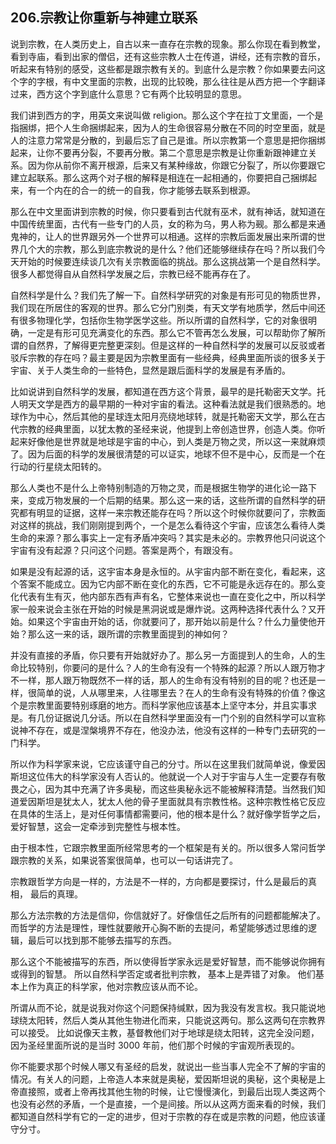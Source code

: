 ## 206.宗教让你重新与神建立联系
说到宗教，在人类历史上，自古以来一直存在宗教的现象。那么你现在看到教堂，看到寺庙，看到出家的僧侣，还有这些宗教人士在传道，讲经，还有宗教的音乐，听起来有特别的感受，这些都是跟宗教有关的。到底什么是宗教？你如果要去问这个字的字根，有中文里面的宗教，出现的比较晚，那么往往是从西方把一个字翻译过来，西方这个字到底什么意思？它有两个比较明显的意思。 


我们讲到西方的字，用英文来说叫做 religion。那么这个字在拉丁文里面，一个是指捆绑，把个人生命捆绑起来，因为人的生命很容易分散在不同的时空里面，就是人的注意力常常是分散的，到最后忘了自己是谁。所以宗教第一个意思是把你捆绑起来，让你不要再分裂，不要再分散。第二个意思是宗教是让你重新跟神建立关系。因为你从前你不离开根源，后来又有某种缘故，你跟它分裂了，所以你要跟它建立起联系。那么这两个对子根的解释是相连在一起相通的，你要把自己捆绑起来，有一个内在的合一的统一的自我，你才能够去联系到根源。 


那么在中文里面讲到宗教的时候，你只要看到古代就有巫术，就有神话，就知道在中国传统里面，古代有一些专门的人员，女的称为乌，男人称为觋。那么都是来通鬼神的，让人的世界跟另外一个世界可以相通。这样的宗教后面发展出来所谓的世界几个大的宗教，那么到底宗教说的是什么？他们还能够继续存在吗？所以我们今天开始的时候要连续谈几次有关宗教面临的挑战。那么这挑战第一个是自然科学。很多人都觉得自从自然科学发展之后，宗教已经不能再存在了。 


自然科学是什么？我们先了解一下。自然科学研究的对象是有形可见的物质世界，我们现在所居住的客观的世界。那么它分门别类，有天文学有地质学，然后中间还有很多物理化学，包括你生物学医学这些。所以所谓的自然科学，它的对象很明确，一定是有形可见充满变化的东西。那么它不管再怎么发展，可以帮助你了解所谓的自然界，了解得更完整更深刻。但是这样的一种自然科学的发展可以反驳或者驳斥宗教的存在吗？最主要是因为宗教里面有一些经典，经典里面所谈的很多关于宇宙、关于人类生命的一些特色，显然是跟后面科学的发展是有矛盾的。 


比如说讲到自然科学的发展，都知道在西方这个背景，最早的是托勒密天文学。托人明天文学是西方的最早期的一种对宇宙的看法。这种看法就是我们很熟悉的。地球作为中心，然后其他的星球连太阳月亮绕地球转，就是托勒密天文学，那么在古代宗教的经典里面，以犹太教的圣经来说，他提到上帝创造世界，创造人类。你听起来好像他是世界就是地球是宇宙的中心，到人类是万物之灵，所以这一来就麻烦了。因为后面的科学的发展很清楚的可以证实，地球不但不是中心，反而是一个在行动的行星绕太阳转的。 


那么人类也不是什么上帝特别制造的万物之灵，而是根据生物学的进化论一路下来，变成万物发展的一个后期的结果。那么这一来的话，这些所谓的自然科学的研究都有明显的证据，这样一来宗教还能存在吗？所以这个时候你就要问了，宗教面对这样的挑战，我们刚刚提到两个，一个是怎么看待这个宇宙，应该怎么看待人类生命的来源？那么事实上一定有矛盾冲突吗？其实是未必的。宗教界他只问说这个宇宙有没有起源？只问这个问题。答案是两个，有跟没有。 


如果是没有起源的话，这宇宙本身是永恒的。从宇宙内部不断在变化，看起来，这个答案不能成立。因为它内部不断在变化的东西，它不可能是永远存在的。那么变化代表有生有灭，他内部东西有声有名，它整体来说也一直在变化之中，所以科学家一般来说会主张在开始的时候是黑洞说或是爆炸说。这两种选择代表什么？又开始。如果这个宇宙由开始的话，你就要问了，那开始以前是什么？什么力量使他开始？那么这一来的话，跟所谓的宗教里面提到的神如何？ 


并没有直接的矛盾，你只要有开始就好办了。那么另一方面提到人的生命，人的生命比较特别，你要问的是什么？人的生命有没有一个特殊的起源？所以人跟万物才不一样，那人跟万物既然不一样的话，那人的生命有没有特别的目的呢？也还是一样，很简单的说，人从哪里来，人往哪里去？在人的生命有没有特殊的价值？像这个是宗教里面要特别琢磨的地方。而科学家他应该基本上坚守本分，并且实事求是。有几份证据说几分话。所以在自然科学里面没有一门个别的自然科学可以宣称说神不存在，或是涅槃境界不存在，他没办法，他没有这样的一种专门去研究的一门科学。 


所以作为科学家来说，它应该谨守自己的分寸。所以在这里我们就简单说，像爱因斯坦这位伟大的科学家没有人否认的。他就说一个人对于宇宙与人生一定要存有敬畏之心，因为其中充满了许多奥秘，而这些奥秘永远不能被解释清楚。当然我们知道爱因斯坦是犹太人，犹太人他的骨子里面就具有宗教性格。这种宗教性格它反应在具体的生活上，是对任何事情都需要问，他的根本是什么？就好像学哲学之后，爱好智慧，这会一定牵涉到完整性与根本性。 


由于根本性，它跟宗教里面所经常思考的一个框架是有关的。所以很多人常问哲学跟宗教的关系，如果说答案很简单，也可以一句话讲完了。 


宗教跟哲学方向是一样的，方法是不一样的，方向都是要探讨，什么是最后的真相， 最后的真理。 


那么方法宗教的方法是信仰，你信就好了。好像信任之后所有的问题都能解决了。而哲学的方法是理性，理性就要敞开心胸不断的去提问，希望能够透过思维的逻辑，最后可以找到那不能够去描写的东西。 


那么这个不能被描写的东西，所以使得哲学家永远是爱好智慧，而不能够说你拥有或得到的智慧。 所以自然科学否定或者批判宗教， 基本上是弄错了对象。 他们基本上作为真正的科学家，他对宗教应该从而不论。 


所谓从而不论，就是说我对你这个问题保持缄默，因为我没有发言权。我只能说地球绕太阳转，然后人类从其他生物进化而来，只能说这两句。那么这两句在宗教界可以接受。 比如说像天主教，基督教他们对于地球是绕太阳转，这完全没问题，因为圣经里面所说的是当时 3000 年前，他们那个时候的宇宙观所表现的。 


你不能要求那个时候人哪又有圣经的启发，就说出一些当事人完全不了解的宇宙的情况。有关人的问题，上帝造人本来就是奥秘，爱因斯坦说的奥秘，这个奥秘是上帝直接照，或者上帝再找其他生物的时候，让它慢慢演化，到最后出现人类这两个也没有必然的矛盾，一个是直接，一个是间接。所以从这两方面来看的时候，我们都知道自然科学有它的一定的进步，但对于宗教的存在或是宗教的问题，他应该谨守分寸。 

